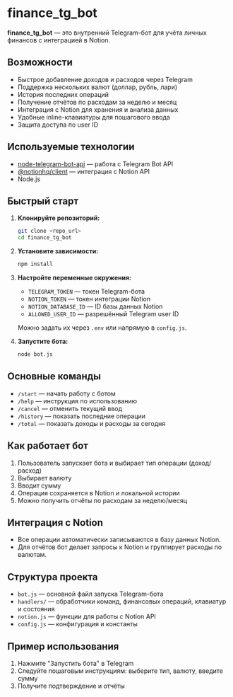 # finance_tg_bot

**finance_tg_bot** — это внутренний Telegram-бот для учёта личных финансов с интеграцией в Notion.

## Возможности

- Быстрое добавление доходов и расходов через Telegram
- Поддержка нескольких валют (доллар, рубль, лари)
- История последних операций
- Получение отчётов по расходам за неделю и месяц
- Интеграция с Notion для хранения и анализа данных
- Удобные inline-клавиатуры для пошагового ввода
- Защита доступа по user ID

## Используемые технологии

- [node-telegram-bot-api](https://github.com/yagop/node-telegram-bot-api) — работа с Telegram Bot
  API
- [@notionhq/client](https://github.com/makenotion/notion-sdk-js) — интеграция с Notion API
- Node.js

## Быстрый старт

1. **Клонируйте репозиторий:**
   ```bash
   git clone <repo_url>
   cd finance_tg_bot
   ```
2. **Установите зависимости:**
   ```bash
   npm install
   ```
3. **Настройте переменные окружения:**

   - `TELEGRAM_TOKEN` — токен Telegram-бота
   - `NOTION_TOKEN` — токен интеграции Notion
   - `NOTION_DATABASE_ID` — ID базы данных Notion
   - `ALLOWED_USER_ID` — разрешённый Telegram user ID

   Можно задать их через `.env` или напрямую в `config.js`.

4. **Запустите бота:**
   ```bash
   node bot.js
   ```

## Основные команды

- `/start` — начать работу с ботом
- `/help` — инструкция по использованию
- `/cancel` — отменить текущий ввод
- `/history` — показать последние операции
- `/total` — показать доходы и расходы за сегодня

## Как работает бот

1. Пользователь запускает бота и выбирает тип операции (доход/расход)
2. Выбирает валюту
3. Вводит сумму
4. Операция сохраняется в Notion и локальной истории
5. Можно получить отчёты по расходам за неделю/месяц

## Интеграция с Notion

- Все операции автоматически записываются в базу данных Notion.
- Для отчётов бот делает запросы к Notion и группирует расходы по валютам.

## Структура проекта

- `bot.js` — основной файл запуска Telegram-бота
- `handlers/` — обработчики команд, финансовых операций, клавиатур и состояния
- `notion.js` — функции для работы с Notion API
- `config.js` — конфигурация и константы

## Пример использования

1. Нажмите "Запустить бота" в Telegram
2. Следуйте пошаговым инструкциям: выберите тип, валюту, введите сумму
3. Получите подтверждение и отчёты
